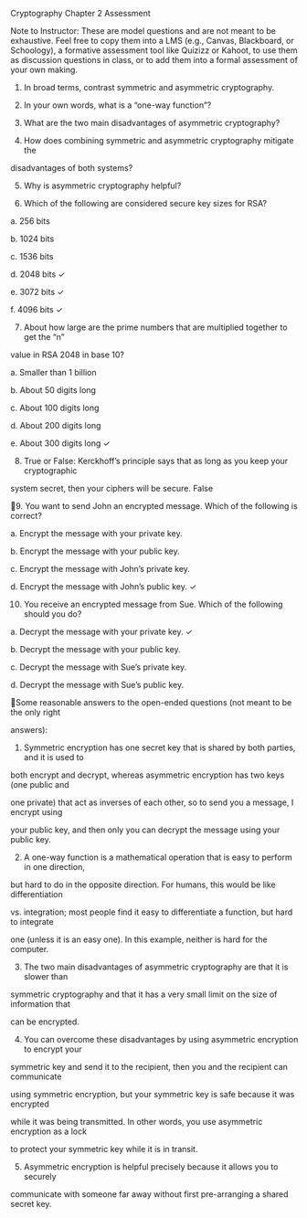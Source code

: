 Cryptography Chapter 2 Assessment

Note to Instructor: These are model questions and are not meant to be exhaustive. Feel free to
copy them into a LMS (e.g., Canvas, Blackboard, or Schoology), a formative assessment tool like
Quizizz or Kahoot, to use them as discussion questions in class, or to add them into a formal
assessment of your own making.

1.  In broad terms, contrast symmetric and asymmetric cryptography.

2.  In your own words, what is a “one-way function”?

3.  What are the two main disadvantages of asymmetric cryptography?

4.  How does combining symmetric and asymmetric cryptography mitigate the

disadvantages of both systems?

5.  Why is asymmetric cryptography helpful?

6.  Which of the following are considered secure key sizes for RSA?

a.  256 bits

b.  1024 bits

c.  1536 bits

d.  2048 bits ✓

e.  3072 bits ✓

f.  4096 bits ✓

7.  About how large are the prime numbers that are multiplied together to get the “n”

value in RSA 2048 in base 10?

a.  Smaller than 1 billion

b.  About 50 digits long

c.  About 100 digits long

d.  About 200 digits long

e.  About 300 digits long ✓

8.  True or False: Kerckhoff’s principle says that as long as you keep your cryptographic

system secret, then your ciphers will be secure.   False

9.  You want to send John an encrypted message. Which of the following is correct?

a.  Encrypt the message with your private key.

b.  Encrypt the message with your public key.

c.  Encrypt the message with John’s private key.

d.  Encrypt the message with John’s public key. ✓

10. You receive an encrypted message from Sue. Which of the following should you do?

a.  Decrypt the message with your private key. ✓

b.  Decrypt the message with your public key.

c.  Decrypt the message with Sue’s private key.

d.  Decrypt the message with Sue’s public key.

Some reasonable answers to the open-ended questions (not meant to be the only right

answers):

1.  Symmetric encryption has one secret key that is shared by both parties, and it is used to

both encrypt and decrypt, whereas asymmetric encryption has two keys (one public and

one private) that act as inverses of each other, so to send you a message, I encrypt using

your public key, and then only you can decrypt the message using your public key.

2.  A one-way function is a mathematical operation that is easy to perform in one direction,

but hard to do in the opposite direction. For humans, this would be like differentiation

vs. integration; most people find it easy to differentiate a function, but hard to integrate

one (unless it is an easy one). In this example, neither is hard for the computer.

3.  The two main disadvantages of asymmetric cryptography are that it is slower than

symmetric cryptography and that it has a very small limit on the size of information that

can be encrypted.

4.  You can overcome these disadvantages by using asymmetric encryption to encrypt your

symmetric key and send it to the recipient, then you and the recipient can communicate

using symmetric encryption, but your symmetric key is safe because it was encrypted

while it was being transmitted. In other words, you use asymmetric encryption as a lock

to protect your symmetric key while it is in transit.

5.  Asymmetric encryption is helpful precisely because it allows you to securely

communicate with someone far away without first pre-arranging a shared secret key.


